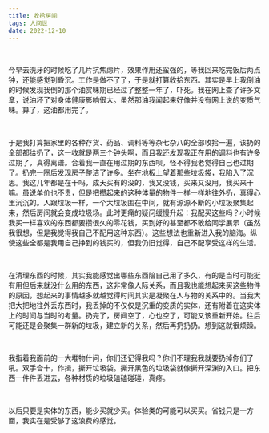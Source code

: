 ```yaml
---
title: 收拾房间
tags: 人间世
date: 2022-12-10
---
```


<br/>

今早去洗牙的时候吃了几片抗焦虑片，效果作用还蛮强的，等我回来吃完饭后两点钟，还能感觉到昏沉。工作是做不了了，于是就打算收拾东西。其实是早上我倒油的时候发现我倒的那个油赏味期已经过了整整一年了，吓死。我在网上查了许多文章，说油坏了对身体健康影响很大。虽然那油我闻起来好像并没有网上说的变质气味。算了，这油都用完了。

<br/>

于是我打算把家里的各种存货、药品、调料等等杂七杂八的全部收拾一遍，该扔的全部都给扔了，这一收就是两三个钟头啊，而且我还发现我正在用的调料也有许多过期了，真得离谱。合着我一直在用过期的东西呗，怪不得我老觉得自己也过期了。扔完一圈后发现房子整洁了许多。坐在地板上望着那些垃圾袋，我陷入了沉思。我这几年都是在干吗，成天买有的没的，我又没钱，买来又没用，我买来干嘛。虽说单价也不贵，但是把攒起来的这种体量的物件一样一样地往外扔，真得心里沉沉的。人跟垃圾一样，一个大垃圾围在中间，就有源源不断的小垃圾聚集起来，然后房间就会变成垃圾场。此时更痛的疑问缓慢升起：我配买这些吗？小时候我买一样喜欢的东西都要攒很久的零花钱，买到好的甚至都不敢给同学展示（虽然我很想，但是我觉得我自己不配用这种东西）。这些想法也重新进入我的脑海。纵使这些全都是我用自己挣到的钱买的，但我仍旧觉得，自己不配享受这样的生活。

<br/>

在清理东西的时候，其实我能感觉出哪些东西陪自己用了多久，有的是当时可能挺有用但后来就没什么用的东西，这非常像人际关系，而且我也能想起来买这些物件的原因，想起来的事情越多就越觉得时间其实是凝聚在人与物的关系中的。当我大把大把地往外丢东西时，我丢掉的不仅仅是沉重的变质的实体，还有附着在这实体上的时间与当时的考量。扔完了，房间空了，心也空了，可能又该重新开始。往后可能还是会聚集一群新的垃圾，建立新的关系，然后再扔扔扔。想到这就很烦躁。

<br/>

我指着我面前的一大堆物什问，你们还记得我吗？你们不理我我就要扔掉你们了吼。双手合十，作揖，撕开垃圾袋。撕开黑色的垃圾袋就像撕开深渊的入口。把东西一件件丢进去，各种材质的垃圾磕磕碰碰，真疼。

<br/>

以后只要是实体的东西，能少买就少买。体验类的可能可以买买。省钱只是一方面，我实在是受够了这浪费的感觉。

<br/>